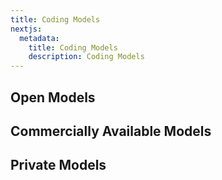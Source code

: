 ```yaml
---
title: Coding Models
nextjs:
  metadata:
    title: Coding Models
    description: Coding Models
---
```


## Open Models

## Commercially Available Models

## Private Models
